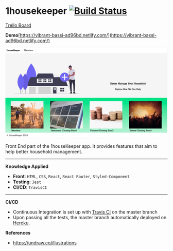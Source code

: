 # 1housekeeper [![Build Status](https://travis-ci.org/juntao-dev/1housekeeper.svg?branch=master)](https://travis-ci.org/juntao-dev/1housekeeper)

[Trello Board](https://trello.com/b/EQ3X5Z0G/1housekeeper)

**Demo**[https://vibrant-bassi-ad96bd.netlify.com/](https://vibrant-bassi-ad96bd.netlify.com/)

![Home Page](./assets/readme_home.jpg)

Front End part of the 1houseKeeper app. It provides features that aim to help better household management.

---

**Knowledge Applied**

- **Front**: `HTML`, `CSS`, `React`, `React Router`, `Styled-Component`
- **Testing**: `Jest`
- **CI/CD**: `TravisCI`

---

**CI/CD**

- Continuous Integration is set up with [Travis CI](https://travis-ci.org/) on the master branch
- Upon passing all the tests, the master branch automatically deployed on [Heroku](https://onehousekeeper.herokuapp.com/).

**References**

- https://undraw.co/illustrations
